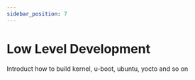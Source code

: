 ```yaml
---
sidebar_position: 7
---
```


# Low Level Development

Introduct how to build kernel, u-boot, ubuntu, yocto and so on

<DocCardList />
